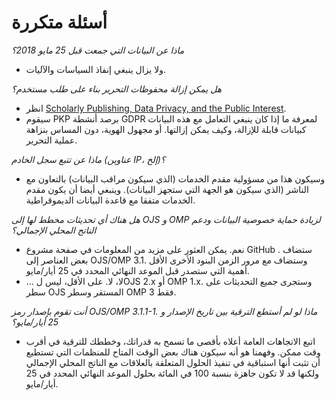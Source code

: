 # أسئلة متكررة

_ماذا عن البيانات التي جمعت قبل 25 مايو 2018؟_
- ولا يزال ينبغي إنفاذ السياسات والآليات.

_هل يمكن إزالة محفوظات التحرير بناء على طلب مستخدم؟_
- انظر [Scholarly Publishing, Data Privacy, and the Public Interest](/gdpr/en/scholarly-publishing).
- سيقوم PKP برصد أنشطة GDPR لمعرفة ما إذا كان ينبغي التعامل مع هذه البيانات كبيانات قابلة للإزالة، وكيف يمكن إزالتها. أو مجهول الهوية، دون المساس بنزاهة عملية التحرير.

_ماذا عن تتبع سجل الخادم (عناوين IP، إلخ)؟_
- وسيكون هذا من مسؤولية مقدم الخدمات (الذي سيكون مراقب البيانات) بالتعاون مع الناشر (الذي سيكون هو الجهة التي ستجهز البيانات). وينبغي أيضا أن يكون مقدم الخدمات متفقا مع قاعدة البيانات الديموقراطية.

_هل هناك أي تحديثات مخطط لها إلى OJS و OMP لزيادة حماية خصوصية البيانات ودعم الناتج المحلي الإجمالي؟_
- نعم. يمكن العثور على مزيد من المعلومات في صفحة مشروع GitHub [](https://github.com/pkp/pkp-lib/projects/11). ستضاف بعض العناصر إلى OJS/OMP 3.1. وستضاف مع مرور الزمن البنود الأخرى الأقل أهمية التي ستصدر قبل الموعد النهائي المحدد في 25 أيار/مايو.
- ... لا، لا. على الأقل، ليس لOJS 2.x أو OMP 1.x. وستجرى جميع التحديثات على سطر OJS المستقر وسطر OMP 3 فقط.

_أنت تقوم بإصدار رمز OJS/OMP 3.1.1-1. ماذا لو لم أستطع الترقية بين تاريخ الإصدار و 25 أيار/مايو؟_
- اتبع الاتجاهات العامة أعلاه بأقصى ما تسمح به قدراتك، وخططك للترقية في أقرب وقت ممكن. وفهمنا هو أنه سيكون هناك بعض الوقت المتاح للمنظمات التي تستطيع أن تثبت أنها استباقية في تنفيذ الحلول المتعلقة بالعلاقات مع الناتج المحلي الإجمالي ولكنها قد لا تكون جاهزة بنسبة 100 في المائة بحلول الموعد النهائي المحدد في 25 أيار/مايو. 
